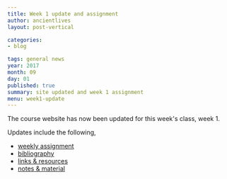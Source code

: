```yaml
---
title: Week 1 update and assignment
author: ancientlives
layout: post-vertical

categories:
- blog

tags: general news
year: 2017
month: 09
day: 01
published: true
summary: site updated and week 1 assignment
menu: week1-update
---
```


The course website has now been updated for this week's class, week 1.

Updates include the following,

* [weekly assignment](/weekly_assignment)
* [bibliography](/bibliography)
* [links & resources](/links)
* [notes & material](/notes)
